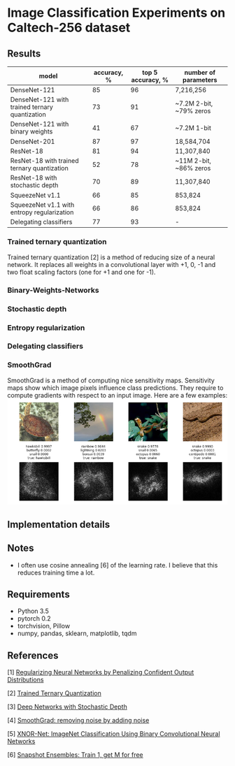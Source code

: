 # Image Classification Experiments on Caltech-256 dataset
## Results

| model | accuracy, % | top 5 accuracy, %| number of parameters |
| --- | --- | --- | --- |
| DenseNet-121    | 85 | 96 | 7,216,256 |
| DenseNet-121 with trained ternary quantization | 73 | 91 | ~7.2M 2-bit, ~79% zeros |
| DenseNet-121 with binary weights | 41 | 67 | ~7.2M 1-bit |
| DenseNet-201    | 87 | 97 | 18,584,704 |
| ResNet-18 | 81 | 94 | 11,307,840 |
| ResNet-18 with trained ternary quantization | 52 | 78 | ~11M 2-bit, ~86% zeros |
| ResNet-18 with stochastic depth | 70 | 89 | 11,307,840 |
| SqueezeNet v1.1 | 66 | 85 | 853,824 |
| SqueezeNet v1.1 with entropy regularization | 66 | 86 | 853,824 |
| Delegating classifiers | 77 | 93 | - |

### Trained ternary quantization
Trained ternary quantization [2] is a method of reducing size of a neural network. It replaces all weights in a convolutional layer with +1, 0, -1 and two float scaling factors (one for +1 and one for -1).

### Binary-Weights-Networks

### Stochastic depth

### Entropy regularization

### Delegating classifiers

### SmoothGrad
SmoothGrad is a method of computing nice sensitivity maps. Sensitivity maps show which image pixels influence class predictions. They require to compute gradients with respect to an input image. Here are a few examples:
![sensitivity maps with smoothgrad](sensitivity_maps.png)

## Implementation details

## Notes
* I often use cosine annealing [6] of the learning rate. I believe that this reduces training time
a lot.

## Requirements
* Python 3.5
* pytorch 0.2
* torchvision, Pillow
* numpy, pandas, sklearn, matplotlib, tqdm

## References
[1] [Regularizing Neural Networks by Penalizing Confident Output Distributions](https://arxiv.org/abs/1701.06548)

[2] [Trained Ternary Quantization](https://arxiv.org/abs/1612.01064)

[3] [Deep Networks with Stochastic Depth](https://arxiv.org/abs/1603.09382)

[4] [SmoothGrad: removing noise by adding noise](https://arxiv.org/abs/1706.03825)

[5] [XNOR-Net: ImageNet Classification Using Binary Convolutional Neural Networks](https://arxiv.org/abs/1603.05279)

[6] [Snapshot Ensembles: Train 1, get M for free](https://arxiv.org/abs/1704.00109)
